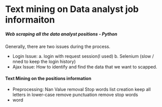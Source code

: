 # Text mining on Data analyst job informaiton


##### Web scraping all the data analyst positions - Python
Generally, there are two issues during the process.
- Login Issue: 
  a. login with request session(I used)
  b. Selenium (slow / nned to keep the login history)
- Ajax Issue:
  How to identify and find the data that we want to scapped.
  
#### Text Mining on the positions information
- Preprocessing:
  Nan Value removal
  Stop words list creation
  keep all letters in lower-case
  remove punctuation
  remove stop words
- word 
 

